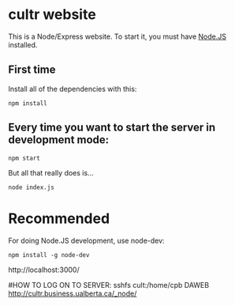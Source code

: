 # cultr website

This is a Node/Express website. To start it, you must have [Node.JS][]
installed.

## First time

Install all of the dependencies with this:

    npm install

## Every time you want to start the server in development mode:

    npm start

But all that really does is...

    node index.js

# Recommended

For doing Node.JS development, use node-dev:

    npm install -g node-dev


[Node.JS]: http://nodejs.org/
http://localhost:3000/

#HOW TO LOG ON TO SERVER:
sshfs cult:/home/cpb DAWEB
http://cultr.business.ualberta.ca/_node/